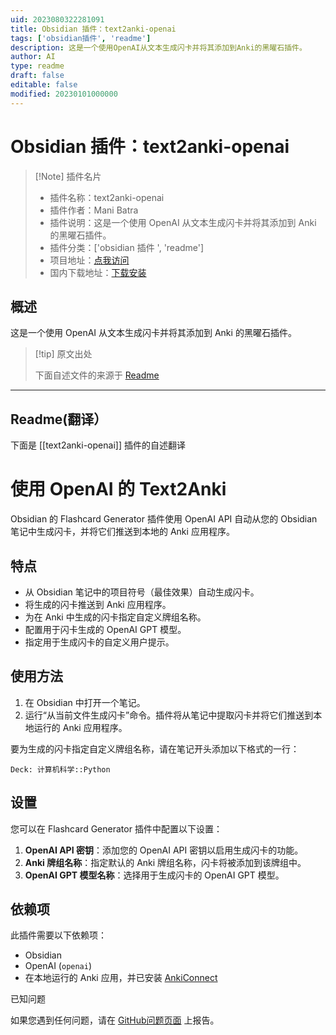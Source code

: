 ```yaml
---
uid: 2023080322281091
title: Obsidian 插件：text2anki-openai
tags: ['obsidian插件', 'readme']
description: 这是一个使用OpenAI从文本生成闪卡并将其添加到Anki的黑曜石插件。
author: AI
type: readme
draft: false
editable: false
modified: 20230101000000
---
```


# Obsidian 插件：text2anki-openai

> [!Note] 插件名片
> - 插件名称：text2anki-openai
> - 插件作者：Mani Batra
> - 插件说明：这是一个使用 OpenAI 从文本生成闪卡并将其添加到 Anki 的黑曜石插件。
> - 插件分类：['obsidian 插件 ', 'readme']
> - 项目地址：[点我访问](https://github.com/manibatra/obsidian-text2anki-openai)
> - 国内下载地址：[下载安装](https://pkmer.cn/products/plugin/pluginMarket/?text2anki-openai)

## 概述

这是一个使用 OpenAI 从文本生成闪卡并将其添加到 Anki 的黑曜石插件。

> [!tip] 原文出处
>
>下面自述文件的来源于 [Readme](https://ghproxy.net/https://raw.githubusercontent.com/manibatra/obsidian-text2anki-openai/master/README.md)
>

---

## Readme(翻译）

下面是 [[text2anki-openai]] 插件的自述翻译

# 使用 OpenAI 的 Text2Anki

Obsidian 的 Flashcard Generator 插件使用 OpenAI API 自动从您的 Obsidian 笔记中生成闪卡，并将它们推送到本地的 Anki 应用程序。

## 特点

- 从 Obsidian 笔记中的项目符号（最佳效果）自动生成闪卡。
- 将生成的闪卡推送到 Anki 应用程序。
- 为在 Anki 中生成的闪卡指定自定义牌组名称。
- 配置用于闪卡生成的 OpenAI GPT 模型。
- 指定用于生成闪卡的自定义用户提示。

## 使用方法

1. 在 Obsidian 中打开一个笔记。
2. 运行“从当前文件生成闪卡”命令。插件将从笔记中提取闪卡并将它们推送到本地运行的 Anki 应用程序。

要为生成的闪卡指定自定义牌组名称，请在笔记开头添加以下格式的一行：

```
Deck: 计算机科学::Python
```

## 设置

您可以在 Flashcard Generator 插件中配置以下设置：

1. **OpenAI API 密钥**：添加您的 OpenAI API 密钥以启用生成闪卡的功能。
2. **Anki 牌组名称**：指定默认的 Anki 牌组名称，闪卡将被添加到该牌组中。
3. **OpenAI GPT 模型名称**：选择用于生成闪卡的 OpenAI GPT 模型。

## 依赖项

此插件需要以下依赖项：

- Obsidian
- OpenAI (`openai`)
- 在本地运行的 Anki 应用，并已安装 [AnkiConnect](https://ankiweb.net/shared/info/2055492159)

已知问题

如果您遇到任何问题，请在 [GitHub问题页面](https://github.com/obsidian-text2anki-openai/issues) 上报告。
